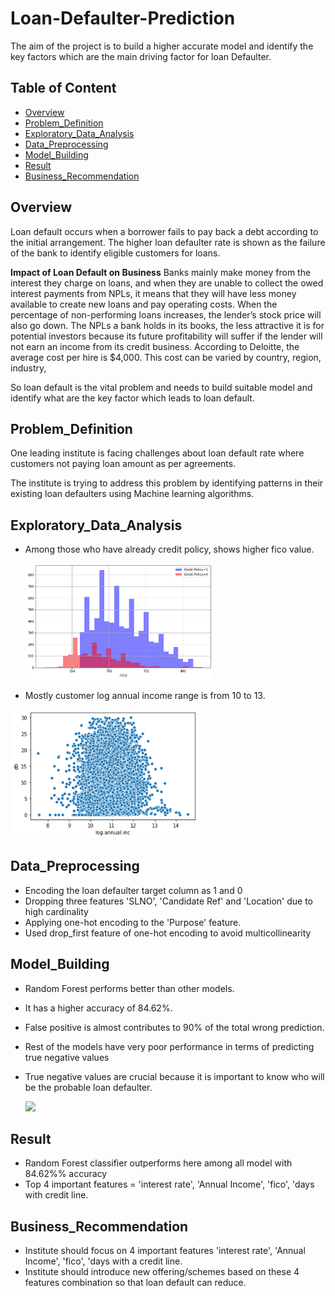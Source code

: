 # Loan-Defaulter-Prediction
The aim of the project is to build a higher accurate model and identify the key factors which are the main driving factor for loan Defaulter.

## Table of Content
  * [Overview](#Overview)
  * [Problem_Definition](#Problem_Definition)
  * [Exploratory_Data_Analysis](#Exploratory_Data_Analysis)
  * [Data_Preprocessing](#Data_Preprocessing)
  * [Model_Building](#Model_Building)
  * [Result](#Result)
  * [Business_Recommendation](#Business_Recommendation)
 
  
## Overview
 Loan default occurs when a borrower fails to pay back a debt according to the initial arrangement. The higher loan defaulter rate is shown as the failure of the bank to identify eligible customers for loans.

**Impact of Loan Default  on Business**
Banks mainly make money from the interest they charge on loans, and when they are unable to collect the owed interest payments from NPLs, it means that they will have less money available to create new loans and pay operating costs. When the percentage of non-performing loans increases, the lender’s stock price will also go down. The NPLs a bank holds in its books, the less attractive it is for potential investors because its future profitability will suffer if the lender will not earn an income from its credit business.
 According to Deloitte, the average cost per hire is $4,000. This cost can be varied by country, region, industry,
 
 So loan default is the vital problem and needs to build suitable model and identify what are the key factor which leads to loan default.
 
 
 ## Problem_Definition
 One leading institute is facing challenges about loan default rate where customers not paying loan amount as per agreements. 
 
 The institute is trying to address this problem by identifying patterns in their existing loan defaulters using Machine learning algorithms.
 

 
## Exploratory_Data_Analysis
* Among those who have already credit policy, shows higher fico value.

  <img src="/fico%20credit%20policy.PNG" width="300">

* Mostly customer log annual income range is from 10 to 13.

 <img src="/log%20income.PNG" width="300">      
      


## Data_Preprocessing
* Encoding the loan defaulter target column as 1 and 0
* Dropping three features 'SLNO', 'Candidate Ref' and 'Location' due to high cardinality
* Applying one-hot encoding to the 'Purpose'  feature.
* Used drop_first feature of one-hot encoding to avoid multicollinearity


## Model_Building
* Random Forest performs better than other models.
* It has a higher accuracy of 84.62%.
* False positive is almost contributes to 90% of the total wrong prediction.
* Rest of the models have very poor performance in terms of predicting true negative values
* True negative values are crucial because it is important to know who will be the probable loan defaulter.


     <img src="/ModelComparison.PNG" width="400">

## Result
* Random Forest  classifier outperforms here among all model with 84.62%% accuracy
* Top 4 important features = 'interest rate', 'Annual Income', 'fico', 'days with credit line.


## Business_Recommendation
* Institute should focus on 4 important features 'interest rate', 'Annual Income', 'fico', 'days with a credit line.
* Institute should introduce new offering/schemes based on these 4 features combination so that loan default can reduce.

